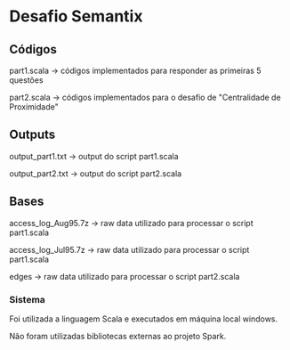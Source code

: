 # Desafio Semantix


## Códigos
part1.scala -> códigos implementados para responder as primeiras 5 questões

part2.scala -> códigos implementados para o desafio de "Centralidade de Proximidade"

## Outputs
output_part1.txt -> output do script part1.scala

output_part2.txt -> output do script part2.scala

## Bases
access_log_Aug95.7z -> raw data utilizado para processar o script part1.scala

access_log_Jul95.7z -> raw data utilizado para processar o script part1.scala

edges -> raw data utilizado para processar o script part2.scala

### Sistema

Foi utilizada a linguagem Scala e executados em máquina local windows.

Não foram utilizadas bibliotecas externas ao projeto Spark.
